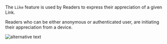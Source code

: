 The `Like` feature is used by Readers to express their appreciation of a given Link. 

Readers who can be either anonymous or authenticated user, are initiating their appreciation from a device.


![alternative text](http://www.plantuml.com/plantuml/proxy?cache=no&src=https://raw.githubusercontent.com/wutsi/wutsi-domain/main/doc/capabilities/like/model.plantuml)

